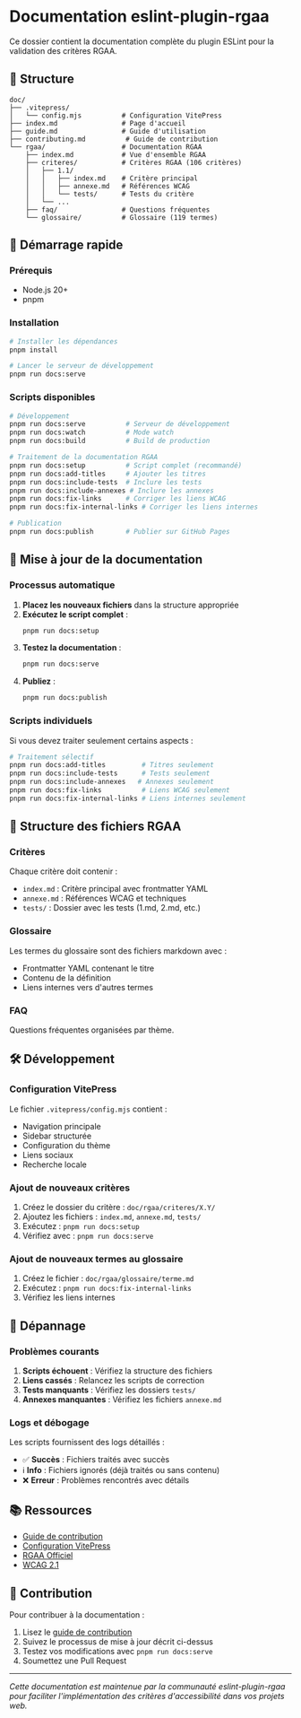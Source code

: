 # Documentation eslint-plugin-rgaa

Ce dossier contient la documentation complète du plugin ESLint pour la validation des critères RGAA.

## 📁 Structure

```
doc/
├── .vitepress/
│   └── config.mjs          # Configuration VitePress
├── index.md                # Page d'accueil
├── guide.md                # Guide d'utilisation
├── contributing.md          # Guide de contribution
└── rgaa/                   # Documentation RGAA
    ├── index.md            # Vue d'ensemble RGAA
    ├── criteres/           # Critères RGAA (106 critères)
    │   ├── 1.1/
    │   │   ├── index.md    # Critère principal
    │   │   ├── annexe.md   # Références WCAG
    │   │   └── tests/      # Tests du critère
    │   └── ...
    ├── faq/                # Questions fréquentes
    └── glossaire/          # Glossaire (119 termes)
```

## 🚀 Démarrage rapide

### Prérequis
- Node.js 20+
- pnpm

### Installation
```bash
# Installer les dépendances
pnpm install

# Lancer le serveur de développement
pnpm run docs:serve
```

### Scripts disponibles

```bash
# Développement
pnpm run docs:serve          # Serveur de développement
pnpm run docs:watch          # Mode watch
pnpm run docs:build          # Build de production

# Traitement de la documentation RGAA
pnpm run docs:setup          # Script complet (recommandé)
pnpm run docs:add-titles     # Ajouter les titres
pnpm run docs:include-tests  # Inclure les tests
pnpm run docs:include-annexes # Inclure les annexes
pnpm run docs:fix-links      # Corriger les liens WCAG
pnpm run docs:fix-internal-links # Corriger les liens internes

# Publication
pnpm run docs:publish        # Publier sur GitHub Pages
```

## 🔄 Mise à jour de la documentation

### Processus automatique

1. **Placez les nouveaux fichiers** dans la structure appropriée
2. **Exécutez le script complet** :
   ```bash
   pnpm run docs:setup
   ```
3. **Testez la documentation** :
   ```bash
   pnpm run docs:serve
   ```
4. **Publiez** :
   ```bash
   pnpm run docs:publish
   ```

### Scripts individuels

Si vous devez traiter seulement certains aspects :

```bash
# Traitement sélectif
pnpm run docs:add-titles         # Titres seulement
pnpm run docs:include-tests      # Tests seulement
pnpm run docs:include-annexes   # Annexes seulement
pnpm run docs:fix-links          # Liens WCAG seulement
pnpm run docs:fix-internal-links # Liens internes seulement
```

## 📝 Structure des fichiers RGAA

### Critères
Chaque critère doit contenir :
- `index.md` : Critère principal avec frontmatter YAML
- `annexe.md` : Références WCAG et techniques
- `tests/` : Dossier avec les tests (1.md, 2.md, etc.)

### Glossaire
Les termes du glossaire sont des fichiers markdown avec :
- Frontmatter YAML contenant le titre
- Contenu de la définition
- Liens internes vers d'autres termes

### FAQ
Questions fréquentes organisées par thème.

## 🛠️ Développement

### Configuration VitePress

Le fichier `.vitepress/config.mjs` contient :
- Navigation principale
- Sidebar structurée
- Configuration du thème
- Liens sociaux
- Recherche locale

### Ajout de nouveaux critères

1. Créez le dossier du critère : `doc/rgaa/criteres/X.Y/`
2. Ajoutez les fichiers : `index.md`, `annexe.md`, `tests/`
3. Exécutez : `pnpm run docs:setup`
4. Vérifiez avec : `pnpm run docs:serve`

### Ajout de nouveaux termes au glossaire

1. Créez le fichier : `doc/rgaa/glossaire/terme.md`
2. Exécutez : `pnpm run docs:fix-internal-links`
3. Vérifiez les liens internes

## 🐛 Dépannage

### Problèmes courants

1. **Scripts échouent** : Vérifiez la structure des fichiers
2. **Liens cassés** : Relancez les scripts de correction
3. **Tests manquants** : Vérifiez les dossiers `tests/`
4. **Annexes manquantes** : Vérifiez les fichiers `annexe.md`

### Logs et débogage

Les scripts fournissent des logs détaillés :
- ✅ **Succès** : Fichiers traités avec succès
- ℹ️ **Info** : Fichiers ignorés (déjà traités ou sans contenu)
- ❌ **Erreur** : Problèmes rencontrés avec détails

## 📚 Ressources

- [Guide de contribution](../contributing.md)
- [Configuration VitePress](https://vitepress.dev/)
- [RGAA Officiel](https://www.numerique.gouv.fr/publications/rgaa-accessibilite/)
- [WCAG 2.1](https://www.w3.org/WAI/WCAG21/quickref/)

## 🤝 Contribution

Pour contribuer à la documentation :

1. Lisez le [guide de contribution](../contributing.md)
2. Suivez le processus de mise à jour décrit ci-dessus
3. Testez vos modifications avec `pnpm run docs:serve`
4. Soumettez une Pull Request

---

*Cette documentation est maintenue par la communauté eslint-plugin-rgaa pour faciliter l'implémentation des critères d'accessibilité dans vos projets web.*